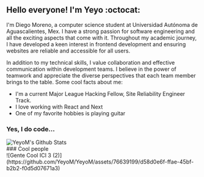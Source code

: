 ## Hello everyone! I'm Yeyo :octocat:

I'm Diego Moreno, a computer science student at Universidad Autónoma de Aguascalientes, Mex. I have a strong passion for software engineering and all the exciting aspects that come with it. Throughout my academic journey, I have developed a keen interest in frontend development and ensuring websites are reliable and accessible for all users.
<br />

In addition to my technical skills, I value collaboration and effective communication within development teams. I believe in the power of teamwork and appreciate the diverse perspectives that each team member brings to the table. Some cool facts about me:
<br />

*  I'm a current Major League Hacking Fellow, Site Reliability Engineer Track.
*  I love working with React and Next
*  One of my favorite hobbies is playing guitar

### Yes, I do code...
<img align="left" alt="YeyoM's Github Stats" src="https://github-readme-stats.vercel.app/api?username=YeyoM&show_icons=true&hide_border=true&theme=tokyonight" />

<br />
### Cool people
<br />
![Gente Cool ICI 3 (2)](https://github.com/YeyoM/YeyoM/assets/76639199/d58d0e6f-ffae-45bf-b2b2-f0d5d07671a3)
